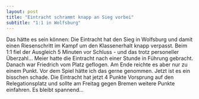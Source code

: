 ```yaml
---
layout: post
title: "Eintracht schrammt knapp an Sieg vorbei"
subtitle: "1:1 in Wolfsburg"
---
```


Das hätte es sein können: Die Eintracht hat den Sieg in Wolfsburg und damit einen Riesenschritt im Kampf um den Klassenerhalt knapp verpasst. Beim 1:1 fiel der Ausgleich 5 Minuten vor Schluss - und das trotz personeller Überzahl... Meier hatte die Eintracht nach einer Stunde in Führung gebracht. Danach war Friedrich vom Platz geflogen. Am Ende reichte es aber nur zu einem Punkt. Vor dem Spiel hätte ich das gerne genommen. Jetzt ist es ein bisschen schade. Die Eintracht hat jetzt 4 Punkte Vorsprung auf den Relegationsplatz und sollte am Freitag gegen Bremen weitere Punkte einfahren. Es bleibt spannend...


